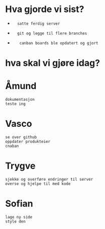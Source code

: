 # Hva gjorde vi sist? 
-       satte ferdig server
-       git og legge til flere branches
-        canban boards ble opdatert og gjort
# hva skal vi gjøre idag? 

 #  Åmund
    dokumentasjon
    teste ing

# Vasco
    se over github
    oppdater produkteier
    cnaban

# Trygve
    sjekke og overføre endringer til server
    overse og hjelpe til med kode
    
# Sofian
    lage ny side 
    style den

      
